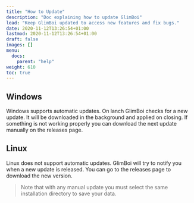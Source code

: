 ```yaml
---
title: "How to Update"
description: "Doc explaining how to update GlimBoi"
lead: "Keep GlimBoi updated to access new features and fix bugs."
date: 2020-11-12T13:26:54+01:00
lastmod: 2020-11-12T13:26:54+01:00
draft: false
images: []
menu: 
  docs:
    parent: "help"
weight: 610
toc: true
---
```



## Windows

Windows supports automatic updates. On lanch GlimBoi checks for a new update. It will be downloaded in the background and applied on closing. If something is not working properly you can download the next update manually on the releases page. 

## Linux

Linux does not support automatic updates. GlimBoi will try to notify you when a new update is released. You can go to the  releases page to download the new version.

> Note that with any manual update you must select the same installation directory to save your data.